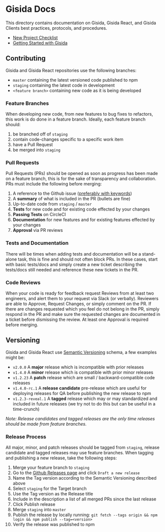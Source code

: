 # Gisida Docs

This directory contains documentation on Gisida, Gisida React, and Gisida Clients best practices, protocols, and procedures.

* [New Project Checklist](new-project-checklist.md)
* [Getting Started with Gisida](getting-started.md)

## Contributing

Gisida and Gisida React repositories use the following branches:

- `master` containing the latest versioned code published to npm
- `staging` containing the latest code in development
- `<feature branch>` containing new code as it is being developed

### Feature Branches

When developing new code, from new features to bug fixes to refactors, this work is do done in a feature branch. Ideally, each feature branch should:

1. be branched off of `staging`
2. contain code-changes specific to a specific work item
3. have a Pull Request
4. be merged into `staging`

### Pull Requests

Pull Requests (PRs) should be opened as soon as progress has been made on a feature branch, this is for the sake of transparency and collaboration. PRs must include the following before merging:

1. A reference to the Github issue ([preferably with keywords](https://help.github.com/en/enterprise/2.18/user/managing-your-work-on-github/closing-issues-using-keywords))
2. A **summary** of what is included in the PR (bullets are fine)
3. Up-to-date code from `staging` / `master`
4. **Tests** for new code and for existing code effected by your changes
5. **Passing Tests** on CircleCI
6. **Documentation** for new features and for existing features effected by your changes
7. **Approval** via PR reviews

### Tests and Documentation

There will be times when adding tests and documentation will be a stand-alone task, this is fine and should not often block PRs. In these cases, start with basic tests/docs and simply create a new ticket describing the tests/docs still needed and reference these new tickets in the PR.

### Code Reviews

When your code is ready for feedback request Reviews from at least two engineers, and alert them to your request via Slack (or verbally). Reviewers are able to Approve, Request Changes, or simply comment on the PR. If there are changes requested which you feel do not belong in the PR, simply respond in the PR and make sure the requested changes are documented in a ticket before dismissing the review. At least one Approval is required before merging.

## Versioning

Gisida and Gisida React use [Semantic Versioning](https://semver.org/) schema, a few examples might be:

- `v2.0.0` A **major** release which is incompatible with prior releases
- `v1.4.0` A **minor** release which is compatible with prior minor releases
- `v1.2.23` A **patch** release which are small / backward-compatible code releases
- `v1.4.0-rc.1` A **release candidate** pre-release which are useful for deploying releases for QA before publishing the new release to npm
- `v1.2.3-reveal.1` A **tagged** release which may or may standardized and included in future releases (we try not to do this but can be useful in a time-crunch)

_Note: Release candidates and tagged releases are the only time releases should be made from feature branches._

### Release Process

All major, minor, and patch releases should be tagged from `staging`, release candidate and tagged releases may use feature branches. When tagging and publishing a new release, take the following steps:

1. Merge your feature branch to `staging`
2. Go to the [Github Releases page](https://github.com/onaio/gisida/releases) and click `Draft a new release`
3. Name the Tag version according to the Semantic Versioning described above
4. Select `staging` for the Target branch
5. Use the Tag version as the Release title
6. Include in the description a list of all merged PRs since the last release
7. Click Publish release
8. Merge `staging` into `master`
9. Publish the release by locally running: `git fetch --tags origin && npm login && npm publish --tag=<version>`
10. Verify the release was published to npm
